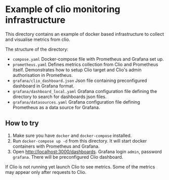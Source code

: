 # Example of clio monitoring infrastructure

This directory contains an example of docker based infrastructure to collect and visualise metrics from clio.

The structure of the directory:
- `compose.yaml`
   Docker-compose file with Prometheus and Grafana set up.
- `prometheus.yaml`
  Defines metrics collection from Clio and Prometheus itself.
  Demonstrates how to setup Clio target and Clio's admin authorisation in Prometheus.
- `grafana/clio_dashboard.json`
  Json file containing preconfigured dashboard in Grafana format.
- `grafana/dashboard_local.yaml`
  Grafana configuration file defining the directory to search for dashboards json files.
- `grafana/datasources.yaml`
  Grafana configuration file defining Prometheus as a data source for Grafana.

## How to try

1. Make sure you have `docker` and `docker-compose` installed.
2. Run `docker-compose up -d` from this directory. It will start docker containers with Prometheus and Grafana.
3. Open [http://localhost:3000/dashboards](http://localhost:3000/dashboards). Grafana login `admin`, password `grafana`.
There will be preconfigured Clio dashboard.

If Clio is not running yet launch Clio to see metrics. Some of the metrics may appear only after requests to Clio.
